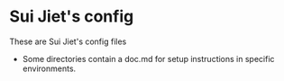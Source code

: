 # Sui Jiet's config
These are Sui Jiet's config files 
- Some directories contain a doc.md for setup instructions in specific environments. 

